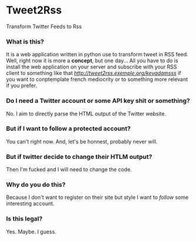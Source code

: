 # Tweet2Rss
Transform Twitter Feeds to Rss

### What is this?

It is a web application written in python use to transform tweet in RSS feed. Well, right now it is more a __concept__, but one day... All you have to do is install the web application on your server and subscribe with your RSS client to something like that *http://tweet2rss.exemple.org/kevadamsss* if you want to conptemplate french mediocrity or to something more relevant if you prefer.

### Do I need a Twitter account or some API key shit or something?

No. I aim to directly parse the HTML output of the Twitter website.

### But if I want to follow a protected account?

You can't right now. And, let's be honnest,  probably never will.

### But if twitter decide to change their HTLM output?

Then I'm fucked and I will need to change the code.

### Why do you do this?

Because I don't want to register on their site but style I want to *follow* some interesting account.

### Is this legal?

Yes. Maybe. I guess.
